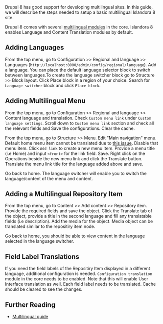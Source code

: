 Drupal 8 has good support for developing multilingual sites. In this guide, we will describe the steps needed to setup a basic multilingual Islandora 8 site.  

Drupal 8 comes with several [multilingual modules](https://www.drupal.org/docs/8/multilingual/choosing-and-installing-multilingual-modules) in the core. Islandora 8 enables Language and Content Translation modules by default.

## Adding Languages
From the top menu, go to Configuration >> Regional and language >> Languages (`http://localhost:8000/admin/config/regional/language`). Add a language. You can place the default language selector block to switch between languages.To create the language switcher block go to Structure >> Block layout. Click Place block in a region of your choice.  Search for `Language switcher` block and click `Place block`.

## Adding Multilingual Menu
From the top menu, go to Configuration >> Regional and language >> Content language and translation. Check `Custom menu link` under `Custom language settings`. Scroll down to `Custom menu link` section and check all the relevant fields and Save the configurations. Clear the cache.  

From the top menu, go to Structure >> Menu. Edit "Main navigation" menu. Default home menu item cannot be translated due to [this issue](https://www.drupal.org/project/drupal/issues/2838106). Disable that menu item. Click `Add link` to create a new menu item. Provide a menu title (i.e Home) and input `<front>` for the link field. Save. Right click on the Operations beside the new menu link and click the Translate button. Translate the menu link title for the language added above and save.

Go back to home. The language switcher will enable you to switch the language/content of the menu and content.

## Adding a Multilingual Repository Item
From the top menu, go to Content >> Add content >> Repository item. Provide the required fields and save the object. Click the Translate tab of the object, provide a title in the second language and fill any translatable fields (i.e description). Add the media for the object. Media object can be translated similar to the repositiry item node.

Go back to home, you should be able to view content in the language selected in the language switcher.  

## Field Label Translations
If you need the field labels of the Repositiry Item displayed in a different language, additional configuration is needed. `Configuration translation` module in the core needs to be enabled. Note that this will enable User Interface translation as well. Each field label needs to be translated. Cache should be cleared to see the changes.


## Further Reading
* [Multilingual guide](https://www.drupal.org/docs/8/multilingual)
